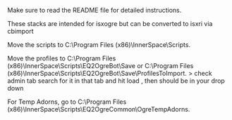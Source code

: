 Make sure to read the README file for detailed instructions.

These stacks are intended for isxogre but can be converted to isxri via cbimport

Move the scripts to C:\Program Files (x86)\InnerSpace\Scripts.

Move the profiles to C:\Program Files (x86)\InnerSpace\Scripts\EQ2OgreBot\Save or
C:\Program Files (x86)\InnerSpace\Scripts\EQ2OgreBot\Save\ProfilesToImport. > check admin tab search for it in that tab and hit load , then should be in your drop down

For Temp Adorns, go to C:\Program Files (x86)\InnerSpace\Scripts\EQ2OgreCommon\OgreTempAdorns.
